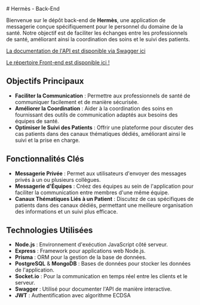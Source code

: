 ﻿﻿# Hermès - Back-End

Bienvenue sur le dépôt back-end de **Hermès**, une application de messagerie conçue spécifiquement pour le personnel du domaine de la santé. Notre objectif est de faciliter les échanges entre les professionnels de santé, améliorant ainsi la coordination des soins et le suivi des patients.

[La documentation de l'API est disponible via Swagger ici](https://www.api-hermes.yoannrouquie.fr)

[Le répertoire Front-end est disponible ici !](https://github.com/yoannrq/hermes-oc-front)

## Objectifs Principaux

- **Faciliter la Communication** : Permettre aux professionnels de santé de communiquer facilement et de manière sécurisée.
- **Améliorer la Coordination** : Aider à la coordination des soins en fournissant des outils de communication adaptés aux besoins des équipes de santé.
- **Optimiser le Suivi des Patients** : Offrir une plateforme pour discuter des cas patients dans des canaux thématiques dédiés, améliorant ainsi le suivi et la prise en charge.

## Fonctionnalités Clés

- **Messagerie Privée** : Permet aux utilisateurs d'envoyer des messages privés à un ou plusieurs collègues.
- **Messagerie d'Équipes** : Créez des équipes au sein de l'application pour faciliter la communication entre membres d'une même équipe.
- **Canaux Thématiques Liés à un Patient** : Discutez de cas spécifiques de patients dans des canaux dédiés, permettant une meilleure organisation des informations et un suivi plus efficace.

## Technologies Utilisées

- **Node.js** : Environnement d'exécution JavaScript côté serveur.
- **Express** : Framework pour applications web Node.js.
- **Prisma** : ORM pour la gestion de la base de données.
- **PostgreSQL** & **MongoDB** : Bases de données pour stocker les données de l'application.
- **Socket.io** : Pour la communication en temps réel entre les clients et le serveur.
- **Swagger** : Utilisé pour documenter l'API de manière interactive.
- **JWT** : Authentification avec algorithme ECDSA

